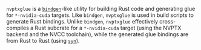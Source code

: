 `nvptxglue` is a [`bindgen`](https://github.com/rust-lang/rust-bindgen)-like
utility for building Rust code and generating glue for `*-nvidia-cuda` targets.
Like `bindgen`, `nvptxglue` is used in build scripts to generate Rust bindings.
Unlike `bindgen`, `nvptxglue` effectively cross-compiles a Rust subcrate for a
`*-nvidia-cuda` target (using the NVPTX backend and the NVCC toolchain), while
the generated glue bindings are from Rust to Rust
(using [`syn`](https://github.com/dtolnay/syn)).
